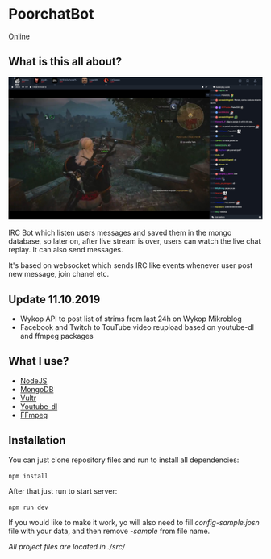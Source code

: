# PoorchatBot

[Online](https://jarchiwum.pl/wonziu/2335317636517962?platform=facebook) 

## What is this all about?

![Preview](preview.jpg)

IRC Bot which listen users messages and saved them in the mongo database, so later on, after live stream is over, users can watch the live chat replay. It can also send messages.

It's based on websocket which sends IRC like events whenever user post new message, join chanel etc.

## Update 11.10.2019 

* Wykop API to post list of strims from last 24h on Wykop Mikroblog
* Facebook and Twitch to TouTube video reupload based on youtube-dl and ffmpeg packages 

## What I use?

* [NodeJS](https://nodejs.org/en/) 
* [MongoDB](https://www.mongodb.com/) 
* [Vultr](https://vultr.com/) 
* [Youtube-dl](https://ytdl-org.github.io/youtube-dl/index.html) 
* [FFmpeg](https://www.ffmpeg.org/)

## Installation
You can just clone repository files and run to install all dependencies:

`npm install`

After that just run to start server:

`npm run dev`

If you would like to make it work, yo will also need to fill *config-sample.josn* file with your data, and then remove *-sample* from file name.

*All project files are located in ./src/*